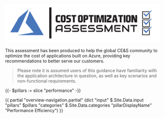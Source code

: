 [![Cost Optimization Assessment](/templates/media/costoptimization-icon.png "Performance Efficiency Assessment")](#)

This assessment has been produced to help the global CE&S community to optimize the cost of applications built on Azure, providing key recommendations to better serve our customers.

> Please note it is assumed users of this guidance have familiarity with the application architecture in question, as well as key scenarios and non-functional requirements.

{{- $pillars := slice "performance" -}}

{{ partial "overview-navigation.partial" (dict "input" $.Site.Data.input "pillars" $pillars "categories" $.Site.Data.categories "pillarDisplayName" "Performance Efficiency") }}